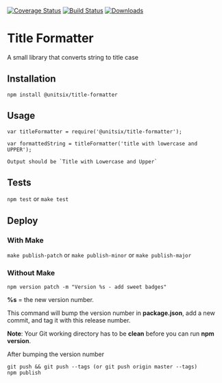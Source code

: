 [![Coverage Status](https://coveralls.io/repos/github/unitsix/npm-title-case-formatter/badge.svg?branch=master)](https://coveralls.io/github/unitsix/npm-title-case-formatter?branch=master) [![Build Status](https://travis-ci.org/unitsix/npm-title-case-formatter.svg?branch=master)](https://travis-ci.org/unitsix/npm-title-case-formatter) [![Downloads](https://img.shields.io/npm/dm/@unitsix/title-formatter)](https://www.npmjs.com/package/@unitsix/title-formatter)

Title Formatter
=========

A small library that converts string to title case

## Installation

  `npm install @unitsix/title-formatter`

## Usage

    var titleFormatter = require('@unitsix/title-formatter');
    
    var formattedString = titleFormatter('title with lowercase and UPPER');
    
    Output should be `Title with Lowercase and Upper`


## Tests

  `npm test`
  or
  `make test`

## Deploy

### With Make

  `make publish-patch` 
  or
  `make publish-minor`
  or
  `make publish-major`

### Without Make

```
npm version patch -m "Version %s - add sweet badges"
```

**%s** = the new version number.

This command will bump the version number in **package.json**, add a new commit, and tag it with this release number.

**Note**: Your Git working directory has to be **clean** before you can run **npm version**.

After bumping the version number

```
git push && git push --tags (or git push origin master --tags)
npm publish
```
